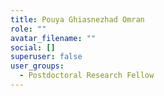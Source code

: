 ```yaml
---
title: Pouya Ghiasnezhad Omran
role: ""
avatar_filename: ""
social: []
superuser: false
user_groups:
  - Postdoctoral Research Fellow
---
```

